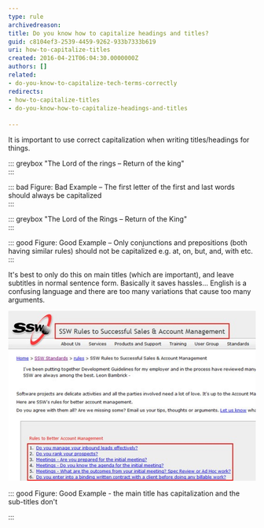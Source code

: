 ```yaml
---
type: rule
archivedreason: 
title: Do you know how to capitalize headings and titles?
guid: c8104ef3-2539-4459-9262-933b7333b619
uri: how-to-capitalize-titles
created: 2016-04-21T06:04:30.0000000Z
authors: []
related:
- do-you-know-to-capitalize-tech-terms-correctly
redirects:
- how-to-capitalize-titles
- do-you-know-how-to-capitalize-headings-and-titles

---
```


It is important to use correct capitalization when writing titles/headings for things.


::: greybox
"The Lord of the rings – Return of the king"  
:::


::: bad
Figure: Bad Example – The first letter of the first and last words should always be capitalized  
:::


::: greybox
"The Lord of the Rings – Return of the King"  
:::


::: good
Figure: Good Example – Only conjunctions and prepositions (both having similar rules) should not be capitalized e.g. at, on, but, and, with etc.  
:::


<!--endintro-->

It's best to only do this on main titles (which are important), and leave subtitles in normal sentence form. Basically it saves hassles... English is a confusing language and there are too many variations that cause too many arguments.

![Good Example - the main title has capitalization and the sub-titles don't](good-example-of-capitalizing-titles.jpg)


::: good
Figure: Good Example - the main title has capitalization and the sub-titles don't

:::
